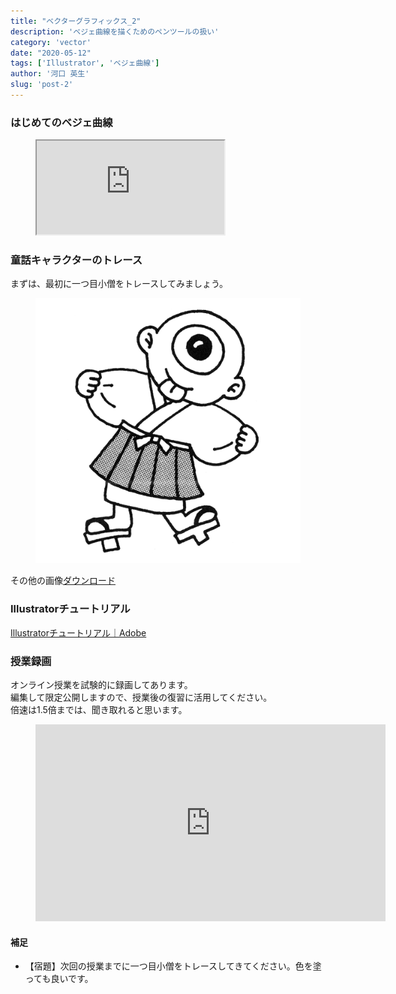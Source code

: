 ```yaml
---
title: "ベクターグラフィックス_2"
description: 'ベジェ曲線を描くためのペンツールの扱い'
category: 'vector'
date: "2020-05-12"
tags: ['Illustrator', 'ベジェ曲線']
author: '河口 英生'
slug: 'post-2'
---
```

<div class="post-section">
<h3 class="title is-5" >はじめてのベジェ曲線</h3>
<figure class="is-fullwidth slide">
  <iframe src="https://drive.google.com/file/d/153uG-0BmGHF6Itzj1w6I_SA-dnR7NwHz/preview"></iframe>
</figure>

</div>
<div class="post-section">
<h3 class="title is-5" >童話キャラクターのトレース</h3>
<p>まずは、最初に一つ目小僧をトレースしてみましょう。</p>
<figure class="is-fullwidth">

![一つ目小僧](../../images/oneEyed.png)

</figure>

その他の画像[ダウンロード](https://drive.google.com/open?id=1de23cGxx463onf_D-IQpP5mt2Rcopb6S)

</div>
<div class="post-section">
<h3 class="title is-5" >Illustratorチュートリアル</h3>

[Illustratorチュートリアル｜Adobe](https://helpx.adobe.com/jp/illustrator/tutorials.html)
</div>

<h3 class="title is-5" >授業録画</h3>

オンライン授業を試験的に録画してあります。  
編集して限定公開しますので、授業後の復習に活用してください。  
倍速は1.5倍までは、聞き取れると思います。

<figure class="is-fullwidth movie">
<iframe width="560" height="315" src="https://www.youtube.com/embed/3Yv4SfH9F1E" frameborder="0" allow="accelerometer; autoplay; encrypted-media; gyroscope; picture-in-picture" allowfullscreen></iframe>
</figure>

<h4 class="title is-6">補足</h4>

+ 【宿題】次回の授業までに一つ目小僧をトレースしてきてください。色を塗っても良いです。
 </div>